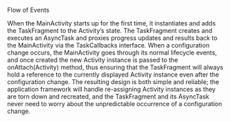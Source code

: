 Flow of Events

When the MainActivity starts up for the first time, it instantiates and adds the TaskFragment to the Activity’s state. The TaskFragment creates and executes an AsyncTask and proxies progress updates and results back to the MainActivity via the TaskCallbacks interface. When a configuration change occurs, the MainActivity goes through its normal lifecycle events, and once created the new Activity instance is passed to the onAttach(Activity) method, thus ensuring that the TaskFragment will always hold a reference to the currently displayed Activity instance even after the configuration change. The resulting design is both simple and reliable; the application framework will handle re-assigning Activity instances as they are torn down and recreated, and the TaskFragment and its AsyncTask never need to worry about the unpredictable occurrence of a configuration change.
